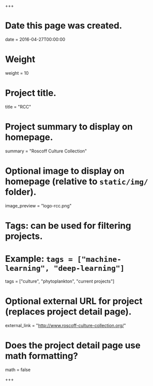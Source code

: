 +++
# Date this page was created.
date = 2016-04-27T00:00:00

# Weight
weight = 10

# Project title.
title = "RCC"

# Project summary to display on homepage.
summary = "Roscoff Culture Collection"

# Optional image to display on homepage (relative to `static/img/` folder).
image_preview = "logo-rcc.png"

# Tags: can be used for filtering projects.
# Example: `tags = ["machine-learning", "deep-learning"]`
tags = ["culture", "phytoplankton",  "current projects"]

# Optional external URL for project (replaces project detail page).
external_link = "http://www.roscoff-culture-collection.org/"

# Does the project detail page use math formatting?
math = false

+++

